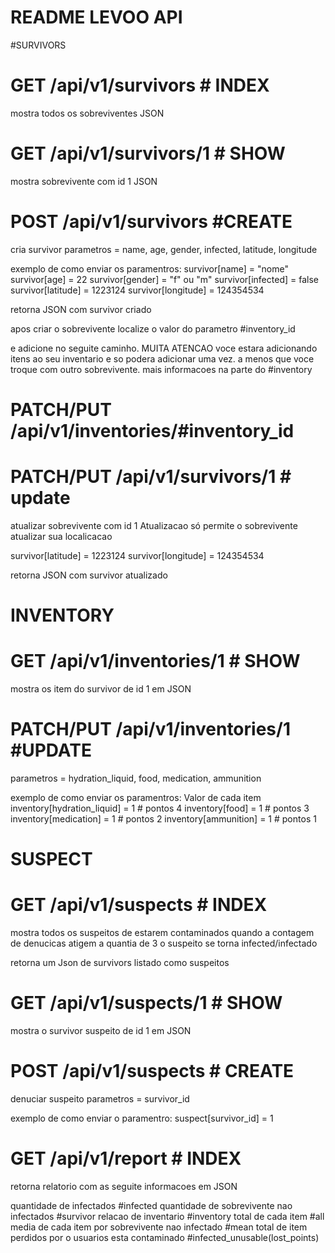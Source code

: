 # README LEVOO API

#SURVIVORS

# GET /api/v1/survivors # INDEX
  mostra todos os sobreviventes JSON

# GET /api/v1/survivors/1 # SHOW
  mostra sobrevivente com id 1 JSON

# POST /api/v1/survivors #CREATE
  cria survivor
  parametros = name, age, gender, infected, latitude, longitude

  exemplo de como enviar os paramentros:
  survivor[name] = "nome"
  survivor[age] = 22
  survivor[gender] = "f" ou "m"
  survivor[infected] = false
  survivor[latitude] = 1223124
  survivor[longitude] = 124354534

  retorna JSON com survivor criado

  apos criar o sobrevivente localize o valor do parametro #inventory_id

  e adicione no seguite caminho. MUITA ATENCAO voce estara adicionando itens ao seu inventario e so podera adicionar uma vez. a menos que voce troque com outro sobrevivente. mais informacoes na parte do #inventory

  # PATCH/PUT /api/v1/inventories/#inventory_id


# PATCH/PUT /api/v1/survivors/1 # update
  atualizar sobrevivente com id 1
  Atualizacao só permite o sobrevivente atualizar sua localicacao

  survivor[latitude] = 1223124
  survivor[longitude] = 124354534

  retorna JSON com survivor atualizado

# INVENTORY

# GET /api/v1/inventories/1 # SHOW
  mostra os item do survivor de id 1 em JSON

# PATCH/PUT /api/v1/inventories/1 #UPDATE
  parametros = hydration_liquid, food, medication, ammunition

  exemplo de como enviar os paramentros:  Valor de cada item
  inventory[hydration_liquid] = 1         # pontos 4
  inventory[food] = 1                     # pontos 3
  inventory[medication] = 1               # pontos 2
  inventory[ammunition] = 1               # pontos 1

# SUSPECT

# GET /api/v1/suspects # INDEX
  mostra todos os suspeitos de estarem contaminados quando a contagem de denucicas atigem a quantia de 3 o suspeito se torna infected/infectado

  retorna um Json de survivors listado como suspeitos

# GET /api/v1/suspects/1 # SHOW
  mostra o survivor suspeito de id 1 em JSON

# POST /api/v1/suspects # CREATE
  denuciar suspeito
  parametros = survivor_id

  exemplo de como enviar o paramentro:
  suspect[survivor_id] = 1

# GET /api/v1/report # INDEX
  retorna relatorio com as seguite informacoes em JSON

  quantidade de infectados #infected
  quantidade de sobrevivente nao infectados #survivor
  relacao de inventario #inventory
    total de cada item #all
    media de cada item por sobrevivente nao infectado #mean
    total de item perdidos por o usuarios esta contaminado #infected_unusable(lost_points)
